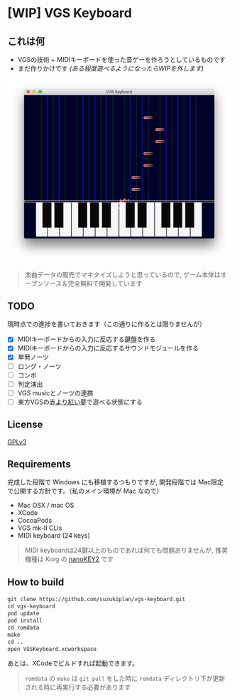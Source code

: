 # [WIP] VGS Keyboard

## これは何
- VGSの技術 + MIDIキーボードを使った音ゲーを作ろうとしているものです
- まだ作りかけです _(ある程度遊べるようになったらWIPを外します)_

![screen shot](screen-shot.png)

> 楽曲データの販売でマネタイズしようと思っているので, ゲーム本体はオープンソース＆完全無料で開発しています

## TODO
現時点での進捗を書いておきます（この通りに作るとは限りませんが）
- [x] MIDIキーボードからの入力に反応する鍵盤を作る
- [x] MIDIキーボードからの入力に反応するサウンドモジュールを作る
- [x] 単発ノーツ
- [ ] ロング・ノーツ
- [ ] コンボ
- [ ] 判定演出
- [ ] VGS musicとノーツの連携
- [ ] 東方VGSの[赤より紅い夢](https://github.com/suzukiplan/Touhou-VGS-MML-data/blob/master/data/BSLOT000.mml)で遊べる状態にする

## License
[GPLv3](COPYING)

## Requirements 
完成した段階で Windows にも移植するつもりですが, 開発段階では Mac限定 で公開する方針です。（私のメイン環境が Mac なので）
- Mac OSX / mac OS
- XCode
- CocoaPods
- VGS mk-II CLIs
- MIDI keyboard (24 keys)

> MIDI keyboardは24鍵以上のものであれば何でも問題ありませんが, 推奨機種は Korg の [nanoKEY2](http://www.korg.com/jp/products/computergear/nanokey2/) です

## How to build 
```
git clone https://github.com/suzukiplan/vgs-keyboard.git
cd vgs-keyboard
pod update
pod install
cd romdata
make
cd ..
open VGSKeyboard.xcworkspace
```
あとは、XCodeでビルドすれば起動できます。

> `romdata` の `make` は `git pull` をした時に `romdata` ディレクトリ下が更新される時に再実行する必要があります
